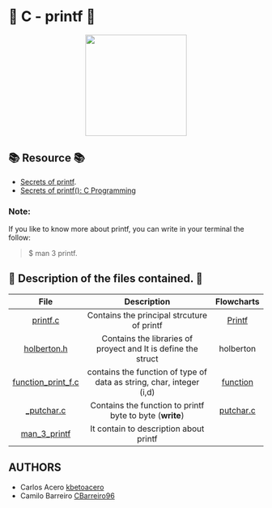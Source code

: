 # :star2: C - printf :star2:

<p align="center">
  <img src="https://user-images.githubusercontent.com/66263776/88350578-252ffd80-cd19-11ea-9730-7bd7b1da9fca.jpg" width="200" height= "200">
</p>

## :books: Resource :books:
* [Secrets of printf](https://www.cypress.com/file/54761/download "PDF secret of printf").
* [Secrets of printf(): C Programming](https://www.youtube.com/watch?v=Y9kUWsyyChk&t=319s "Video about secret programming")
### Note:
If you like to know more about printf, you can write in your terminal the follow:
> $ man 3 printf.
## :gem: Description of the files contained. :gem:
| File | Description | Flowcharts |
| :---: | :---: | :---: |
| [printf.c](https://github.com/CBarreiro96/printf/blob/master/printf.c "Code printf f") | Contains the principal strcuture of printf | [Printf](https://user-images.githubusercontent.com/66263776/88491603-83531f80-cf69-11ea-8c8f-f752965f7f1b.jpeg "flowcharts") |
| [holberton.h](https://github.com/CBarreiro96/printf/blob/master/holberton.h "Header") | Contains the libraries of proyect and It is define the struct | holberton |
| [function_print_f.c](https://github.com/CBarreiro96/printf/blob/master/function_print_f.c "Function s,c,d,i") | contains the function of type of data as string, char, integer (i,d) | [function](https://github.com/CBarreiro96/printf/blob/master/function_print_f.c "Function Flowchart") |
| [_putchar.c](https://github.com/CBarreiro96/printf/blob/master/_putchar.c "Printable Tools") | Contains the function to printf byte to byte (**write**) | [putchar.c](https://github.com/CBarreiro96/printf/blob/master/_putchar.c "Printable Tools") |
| [man_3_printf](https://github.com/CBarreiro96/printf/blob/master/man_3_printf "Description") | It contain to description about printf |  |
## AUTHORS
* Carlos Acero [kbetoacero](https://github.com/kbetoacero "User Github")
* Camilo Barreiro [CBarreiro96](https://github.com/CBarreiro96 "User Github")
